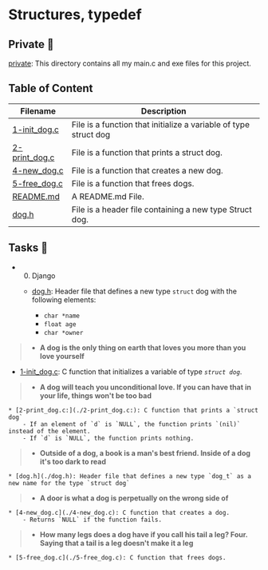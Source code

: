 # Structures, typedef

## Private 📁

[private](./private): This directory contains all my main.c and exe files for this project.

## Table of Content

Filename | Description
---------|------------
[1-init_dog.c](./1-init_dog.c) | File is a function that initialize a variable of type struct dog
[2-print_dog.c](./2-print_dog.c) | File is a function that prints a struct dog.
[4-new_dog.c](./4-new_dog.c) | File is a function that creates a new dog.
[5-free_dog.c](./5-free_dog.c) | File is a function that frees dogs.
[README.md](./README.md) | A README.md File.
[dog.h](./dog.h) | File is a header file containing a new type Struct dog.

## Tasks 📃

* 0. Django

  * [dog.h](./dog.h): Header file that defines a new type `struct` dog with the following elements:

    - `char *name`
    - `float age`
    - `char *owner`

>* **A dog is the only thing on earth that loves you more than you love yourself**

  * [1-init_dog.c](./1-init_dog.c): C function that initializes a variable of type _`struct dog`_.

>* **A dog will teach you unconditional love. If you can have that in your life, things won't be too bad**

    * [2-print_dog.c:](./2-print_dog.c:): C function that prints a `struct dog`
        - If an element of `d` is `NULL`, the function prints `(nil)` instead of the element.
        - If `d` is `NULL`, the function prints nothing.

>* **Outside of a dog, a book is a man's best friend. Inside of a dog it's too dark to read**

    * [dog.h](./dog.h): Header file that defines a new type `dog_t` as a new name for the type `struct dog`

>* **A door is what a dog is perpetually on the wrong side of**

    * [4-new_dog.c](./4-new_dog.c): C function that creates a dog.
        - Returns `NULL` if the function fails.

>* **How many legs does a dog have if you call his tail a leg? Four. Saying that a tail is a leg doesn't make it a leg**

    * [5-free_dog.c](./5-free_dog.c): C function that frees dogs.
